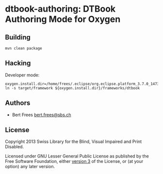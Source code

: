 # dtbook-authoring: DTBook Authoring Mode for Oxygen

## Building

    mvn clean package

## Hacking

Developer mode:

    oxygen.install.dir=/home/frees/.eclipse/org.eclipse.platform_3.7.0_1473617060/plugins/com.oxygenxml.editor_13.2.0.v2012030716
    ln -s target/framework ${oxygen.install.dir}/frameworks/dtbook

## Authors

* Bert Frees <bert.frees@sbs.ch>

## License

Copyright 2013 Swiss Library for the Blind, Visual Impaired and Print Disabled.

Licensed under GNU Lesser General Public License as published by the Free Software Foundation,
either [version 3](http://www.gnu.org/licenses/gpl-3.0.html) of the License, or (at your option) any later version.

